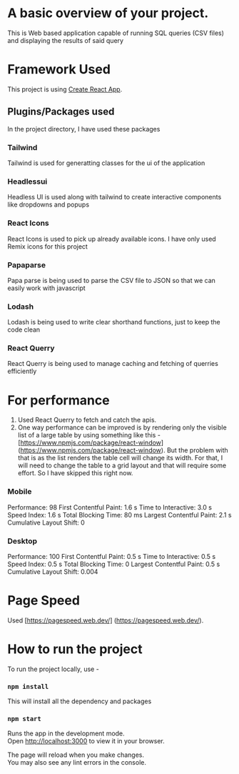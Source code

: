 # A basic overview of your project.

This is Web based application capable of running SQL queries (CSV files) and displaying the results of said query

# Framework Used

This project is using [Create React App](https://github.com/facebook/create-react-app).

## Plugins/Packages used

In the project directory, I have used these packages

### Tailwind

Tailwind is used for generatting classes for the ui of the application

### Headlessui

Headless UI is used along with tailwind to create interactive components like dropdowns and popups

### React Icons

React Icons is used to pick up already available icons. I have only used Remix icons for this project

### Papaparse

Papa parse is being used to parse the CSV file to JSON so that we can easily work with javascript

### Lodash

Lodash is being used to write clear shorthand functions, just to keep the code clean

### React Querry

React Querry is being used to manage caching and fetching of querries efficiently

# For performance

1. Used React Querry to fetch and catch the apis.
2. One way performance can be improved is by rendering only the visible list of a large table by using something like this - [https://www.npmjs.com/package/react-window] (https://www.npmjs.com/package/react-window). But the problem with that is as the list renders the table cell will change its width. For that, I will need to change the table to a grid layout and that will require some effort. So I have skipped this right now.

### Mobile

Performance: 98
First Contentful Paint: 1.6 s
Time to Interactive: 3.0 s
Speed Index: 1.6 s
Total Blocking Time: 80 ms
Largest Contentful Paint: 2.1 s
Cumulative Layout Shift: 0

### Desktop

Performance: 100
First Contentful Paint: 0.5 s
Time to Interactive: 0.5 s
Speed Index: 0.5 s
Total Blocking Time: 0
Largest Contentful Paint: 0.5 s
Cumulative Layout Shift: 0.004

# Page Speed

Used [https://pagespeed.web.dev/] (https://pagespeed.web.dev/).

# How to run the project

To run the project locally, use -

### `npm install`

This will install all the dependency and packages

### `npm start`

Runs the app in the development mode.\
Open [http://localhost:3000](http://localhost:3000) to view it in your browser.

The page will reload when you make changes.\
You may also see any lint errors in the console.
